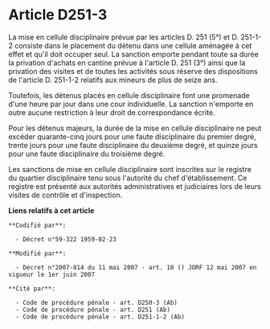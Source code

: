 # Article D251-3

La mise en cellule disciplinaire prévue par les articles D. 251 (5°) et D. 251-1-2 consiste dans le placement du détenu dans
une cellule aménagée à cet effet et qu'il doit occuper seul. La sanction emporte pendant toute sa durée la privation d'achats
en cantine prévue à l'article D. 251 (3°) ainsi que la privation des visites et de toutes les activités sous réserve des
dispositions de l'article D. 251-1-2 relatifs aux mineurs de plus de seize ans.

Toutefois, les détenus placés en cellule disciplinaire font une promenade d'une heure par jour dans une cour individuelle. La
sanction n'emporte en outre aucune restriction à leur droit de correspondance écrite.

Pour les détenus majeurs, la durée de la mise en cellule disciplinaire ne peut excéder quarante-cinq jours pour une faute
disciplinaire du premier degré, trente jours pour une faute disciplinaire du deuxième degré, et quinze jours pour une faute
disciplinaire du troisième degré.

Les sanctions de mise en cellule disciplinaire sont inscrites sur le registre du quartier disciplinaire tenu sous l'autorité
du chef d'établissement. Ce registre est présenté aux autorités administratives et judiciaires lors de leurs visites de
contrôle et d'inspection.

**Liens relatifs à cet article**

	**Codifié par**:

	  - Décret n°59-322 1959-02-23

	**Modifié par**:

	  - Décret n°2007-814 du 11 mai 2007 - art. 10 () JORF 12 mai 2007 en vigueur le 1er juin 2007

	**Cité par**:

	  - Code de procédure pénale - art. D250-3 (Ab)
	  - Code de procédure pénale - art. D251 (Ab)
	  - Code de procédure pénale - art. D251-1-2 (Ab)
